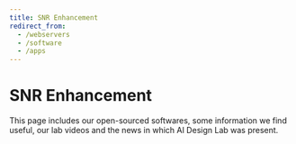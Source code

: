 ```yaml
---
title: SNR Enhancement
redirect_from:
  - /webservers
  - /software
  - /apps
---
```


# <i class="fas fa-tools"></i> SNR Enhancement

This page includes our open-sourced softwares, some information we find useful, our lab videos and the news in which AI Design Lab was present.  

<!-- section break -->
